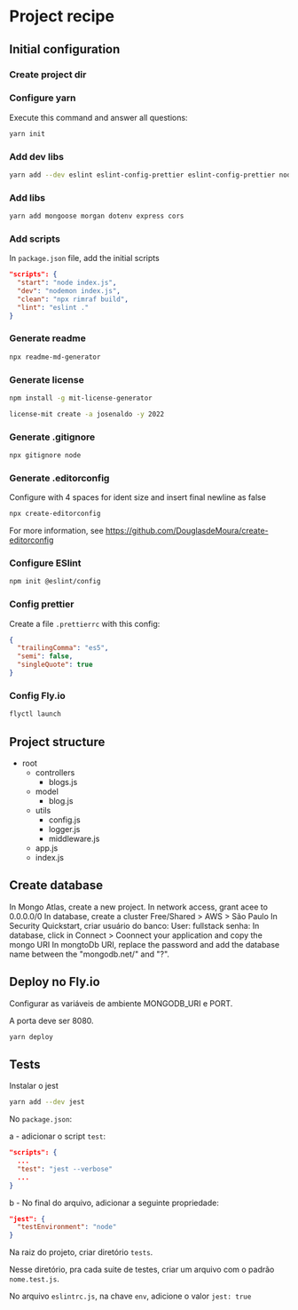 # Project recipe

## Initial configuration

### Create project dir

### Configure yarn

Execute this command and answer all questions:

```sh
yarn init
```

### Add dev libs

```sh
yarn add --dev eslint eslint-config-prettier eslint-config-prettier nodemon
```

### Add libs

```sh
yarn add mongoose morgan dotenv express cors
```

### Add scripts

In `package.json` file, add the initial scripts

```json
"scripts": {
  "start": "node index.js",
  "dev": "nodemon index.js",
  "clean": "npx rimraf build",
  "lint": "eslint ."
}
```

### Generate readme

```sh
npx readme-md-generator
```

### Generate license

```sh
npm install -g mit-license-generator

license-mit create -a josenaldo -y 2022
```

### Generate .gitignore

```sh
npx gitignore node
```

### Generate .editorconfig

Configure with 4 spaces for ident size and insert final newline as false

```sh
npx create-editorconfig
```

For more information, see <https://github.com/DouglasdeMoura/create-editorconfig>

### Configure ESlint

```sh
npm init @eslint/config
```

### Config prettier

Create a file `.prettierrc` with this config:

```json
{
  "trailingComma": "es5",
  "semi": false,
  "singleQuote": true
}
```

### Config Fly.io

```sh
flyctl launch
```

## Project structure

- root
  - controllers
    - blogs.js
  - model
    - blog.js
  - utils
    - config.js
    - logger.js
    - middleware.js
  - app.js
  - index.js

## Create database

In Mongo Atlas, create a new project.
In network access, grant acee to 0.0.0.0/0
In database, create a cluster Free/Shared > AWS > São Paulo
In Security Quickstart, criar usuário do banco:
  User: fullstack
  senha:
In database, click in Connect >  Coonnect your application and copy the mongo URI
In mongtoDb URI, replace the password and add the database name between the "mongodb.net/" and "?".

## Deploy no Fly.io

Configurar as variáveis de ambiente MONGODB_URI e PORT.

A porta deve ser 8080.

```sh
yarn deploy
```

## Tests

Instalar o jest

```sh
yarn add --dev jest
```

No `package.json`:

a - adicionar o script `test`:

```json
"scripts": {
  ...
  "test": "jest --verbose"
  ...
}
```

b - No final do arquivo, adicionar a seguinte propriedade:

```json
"jest": {
  "testEnvironment": "node"
}
```

Na raiz do projeto, criar diretório `tests`.

Nesse diretório, pra cada suite de testes, criar um arquivo com o padrão `nome.test.js`.

No arquivo `eslintrc.js`, na chave `env`, adicione o valor `jest: true`
